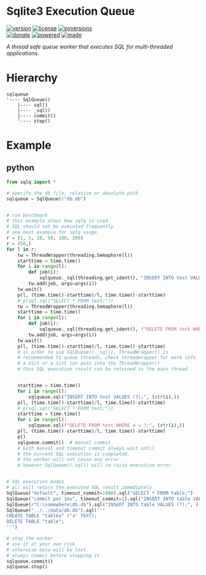 # Sqlite3 Execution Queue

<badges>[![version](https://img.shields.io/pypi/v/sqlq.svg)](https://pypi.org/project/sqlq/)
[![license](https://img.shields.io/pypi/l/sqlq.svg)](https://pypi.org/project/sqlq/)
[![pyversions](https://img.shields.io/pypi/pyversions/sqlq.svg)](https://pypi.org/project/sqlq/)  
[![donate](https://img.shields.io/badge/Donate-Paypal-0070ba.svg)](https://paypal.me/foxe6)
[![powered](https://img.shields.io/badge/Powered%20by-UTF8-red.svg)](https://paypal.me/foxe6)
[![made](https://img.shields.io/badge/Made%20with-PyCharm-red.svg)](https://paypal.me/foxe6)
</badges>

<i>A thread safe queue worker that executes SQL for multi-threaded applications.</i>

# Hierarchy

```
sqlqueue
'---- SqlQueue()
    |---- sql()
    |---- _sql()
    |---- commit()
    '---- stop()
```

# Example

## python
```python
from sqlq import *

# specify the db file, relative or absolute path
sqlqueue = SqlQueue(r"db.db")


# run benchmark
# this example shows how sqlq is used
# SQL should not be executed frequently
# see next example for sqlq usage
r = (1, 5, 10, 50, 100, 200)
r = (50,)
for l in r:
    tw = ThreadWrapper(threading.Semaphore(l))
    starttime = time.time()
    for i in range(l):
        def job(i):
            sqlqueue._sql(threading.get_ident(), "INSERT INTO test VALUES (?);", (str(i),))
        tw.add(job, args=args(i))
    tw.wait()
    p(l, (time.time()-starttime)/l, time.time()-starttime)
    # p(sql.sql("SELECT * FROM test;"))
    tw = ThreadWrapper(threading.Semaphore(l))
    starttime = time.time()
    for i in range(l):
        def job(i):
            sqlqueue._sql(threading.get_ident(), f"DELETE FROM test WHERE a = ?;", (str(i),))
        tw.add(job, args=args(i))
    tw.wait()
    p(l, (time.time()-starttime)/l, time.time()-starttime)
    # in order to use SqlQueue()._sql(), ThreadWrapper() is
    # recommended to queue threads, check threadwrapper for more info
    # a dict or a list can pass into the ThreadWrapper()
    # thus SQL execution result can be returned to the main thread


    starttime = time.time()
    for i in range(l):
        sqlqueue.sql("INSERT INTO test VALUES (?);", (str(i),))
    p(l, (time.time()-starttime)/l, time.time()-starttime)
    # p(sql.sql("SELECT * FROM test;"))
    starttime = time.time()
    for i in range(l):
        sqlqueue.sql(f"DELETE FROM test WHERE a = ?;", (str(i),))
    p(l, (time.time()-starttime)/l, time.time()-starttime)
    p()
    sqlqueue.commit()  # manual commit
    # both manual and timeout commit always wait until
    # the current SQL execution is completed. 
    # the worker will not cause any error
    # however SqlQueue().sql() will re-raise execution error


# SQL execution modes
# all will return the executed SQL result immediately
SqlQueue("default", timeout_commit=1000).sql("SELECT * FROM table;")
SqlQueue("commit per 1ms", timeout_commit=1).sql("INSERT INTO table VALUES (?);", (0,))
SqlQueue(r"C:\somewhere\db.db").sql("INSERT INTO table VALUES (?);", ((0,),(0,)))
SqlQueue("../../data/db.db").sql('''
CREATE TABLE "tablea" ("a" TEXT);
DELETE TABLE "table";
''')

# stop the worker
# use it at your own risk
# otherwise data will be lost
# always commit before stopping it
sqlqueue.commit()
sqlqueue.stop()
```
